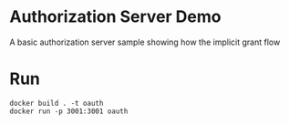 # Authorization Server Demo
A basic authorization server sample showing how the implicit grant flow

# Run 
```
docker build . -t oauth
docker run -p 3001:3001 oauth
```
